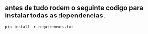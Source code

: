 ## antes de tudo rodem o seguinte codigo para instalar todas as dependencias.

~~~
pip install -r requirements.txt
~~~
